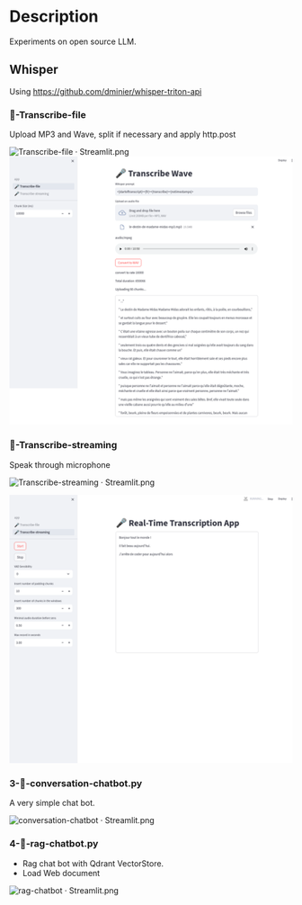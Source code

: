 # Description

Experiments on open source LLM.

## Whisper

Using  https://github.com/dminier/whisper-triton-api

### 🎤-Transcribe-file

Upload MP3 and Wave, split if necessary and apply http.post

![Transcribe-file · Streamlit.png](docs%2FTranscribe-file%20%C2%B7%20Streamlit.png)
!["screen"](docs/transcribe-wave.png)

### 🎤-Transcribe-streaming

Speak through microphone

![Transcribe-streaming · Streamlit.png](docs%2FTranscribe-streaming%20%C2%B7%20Streamlit.png)

!["screen"](docs/transcribe-streaming.png)

### 3-🤖-conversation-chatbot.py

A very simple chat bot.

![conversation-chatbot · Streamlit.png](docs%2Fconversation-chatbot%20%C2%B7%20Streamlit.png)
### 4-📑-rag-chatbot.py

* Rag chat bot with Qdrant VectorStore.
* Load Web document 

![rag-chatbot · Streamlit.png](docs%2Frag-chatbot%20%C2%B7%20Streamlit.png)